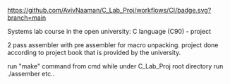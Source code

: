 https://github.com/AvivNaaman/C_Lab_Proj/workflows/CI/badge.svg?branch=main

Systems lab course in the open university:
    C language (C90) - project

2 pass assembler with pre assembler for macro unpacking.
project done according to project book that is
provided by the university.


run "make" command from cmd while under C_Lab_Proj root directory
run ./assember <fileName1> <fileName2> <fileName3>  etc..
